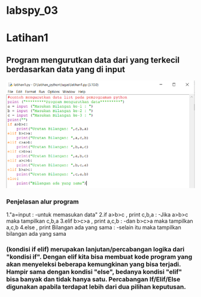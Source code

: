 # labspy_03
# Latihan1
## Program mengurutkan data dari yang terkecil berdasarkan data yang di input
![Gambar1](gambar1.png)
### Penjelasan alur program
1."a=input : -untuk memasukan data"
2.if a>b>c , print c,b,a : -Jika a>b>c maka tampilkan c,b,a
3.elif b>c>a , print a,c,b : -dan b>c>a maka tampilkan a,c,b
4.else , print Bilangan ada yang sama : -selain itu  maka tampilkan bilangan ada yang sama

### (kondisi if elif) merupakan lanjutan/percabangan logika dari "kondisi if". Dengan elif kita bisa membuat kode program yang akan menyeleksi beberapa kemungkinan yang bisa terjadi. Hampir sama dengan kondisi "else", bedanya kondisi "elif" bisa banyak dan tidak hanya satu. Percabangan If/Elif/Else digunakan apabila terdapat lebih dari dua pilihan keputusan.
